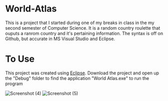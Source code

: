 # World-Atlas

This is a project that I started during one of my breaks in class in the my second semester of Computer Science. It is a random country roulette that ouputs a ranrom country and it's pertaining information. The syntax is off on Github, but accurate in MS Visual Studio and Eclipse.

# To Use

This project was created using [Eclipse](https://www.eclipse.org/). Download the project and open up the "Debug" folder to find the application "World Atlas.exe" to run the program

![Screenshot (4)](https://user-images.githubusercontent.com/43584979/54869349-59c22c80-4d54-11e9-943c-ad5290772eaa.png)
![Screenshot (5)](https://user-images.githubusercontent.com/43584979/54869350-59c22c80-4d54-11e9-8de8-024f02e30f52.png)

